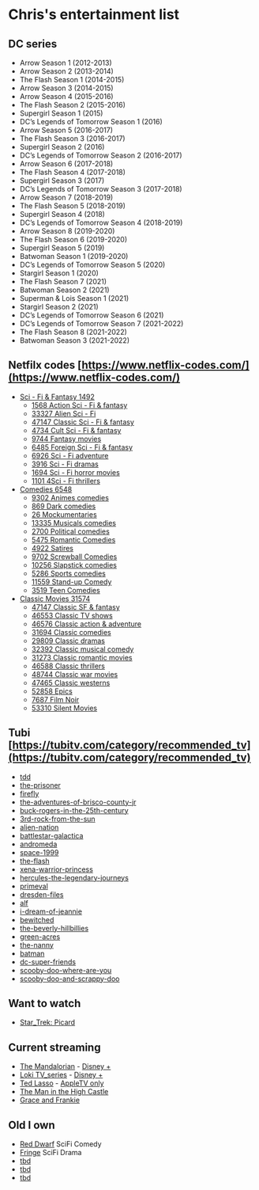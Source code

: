 # Chris's entertainment list
## DC series
- Arrow Season 1 (2012-2013)
- Arrow Season 2 (2013-2014)
- The Flash Season 1 (2014-2015)
- Arrow Season 3 (2014-2015)
- Arrow Season 4 (2015-2016)
- The Flash Season 2 (2015-2016)
- Supergirl Season 1 (2015)
- DC’s Legends of Tomorrow Season 1 (2016)
- Arrow Season 5 (2016-2017)
- The Flash Season 3 (2016-2017)
- Supergirl Season 2 (2016)
- DC’s Legends of Tomorrow Season 2 (2016-2017)
- Arrow Season 6 (2017-2018)
- The Flash Season 4 (2017-2018)
- Supergirl Season 3 (2017)
- DC’s Legends of Tomorrow Season 3 (2017-2018)
- Arrow Season 7 (2018-2019)
- The Flash Season 5 (2018-2019)
- Supergirl Season 4 (2018)
- DC’s Legends of Tomorrow Season 4 (2018-2019)
- Arrow Season 8 (2019-2020)
- The Flash Season 6 (2019-2020)
- Supergirl Season 5 (2019)
- Batwoman Season 1 (2019-2020)
- DC’s Legends of Tomorrow Season 5 (2020)
- Stargirl Season 1 (2020)
- The Flash Season 7 (2021)
- Batwoman Season 2 (2021)
- Superman & Lois Season 1 (2021)
- Stargirl Season 2 (2021)
- DC’s Legends of Tomorrow Season 6 (2021)
- DC’s Legends of Tomorrow Season 7 (2021-2022)
- The Flash Season 8 (2021-2022)
- Batwoman Season 3 (2021-2022)

## Netfilx codes [https://www.netflix-codes.com/](https://www.netflix-codes.com/)
- [Sci - Fi & Fantasy 1492](https://www.netflix.com/browse/genre/1492)
  - [1568 Action Sci - Fi & fantasy](https://www.netflix.com/browse/genre/1568)
  - [33327 Alien Sci - Fi](https://www.netflix.com/browse/genre/33327)
  - [47147 Classic Sci - Fi & fantasy](https://www.netflix.com/browse/genre/47147)
  - [4734 Cult Sci - Fi & fantasy](https://www.netflix.com/browse/genre/4734)
  - [9744 Fantasy movies](https://www.netflix.com/browse/genre/9744)
  - [6485 Foreign Sci - Fi & fantasy](https://www.netflix.com/browse/genre/6485)
  - [6926 Sci - Fi adventure](https://www.netflix.com/browse/genre/6926)
  - [3916 Sci - Fi dramas](https://www.netflix.com/browse/genre/3916)
  - [1694 Sci - Fi horror movies](https://www.netflix.com/browse/genre/1694)
  - [1101 4Sci - Fi thrillers](https://www.netflix.com/browse/genre/1101)
- [Comedies 6548](https://www.netflix.com/browse/genre/6548)
  - [9302 Animes comedies](https://www.netflix.com/browse/genre/9302)
  - [869 Dark comedies](https://www.netflix.com/browse/genre/869)
  - [26 Mockumentaries](https://www.netflix.com/browse/genre/26)
  - [13335 Musicals comedies](https://www.netflix.com/browse/genre/13335)
  - [2700 Political comedies](https://www.netflix.com/browse/genre/2700)
  - [5475 Romantic Comedies](https://www.netflix.com/browse/genre/5475)
  - [4922 Satires](https://www.netflix.com/browse/genre/6548)
  - [9702 Screwball Comedies](https://www.netflix.com/browse/genre/9702)
  - [10256 Slapstick comedies](https://www.netflix.com/browse/genre/10256)
  - [5286 Sports comedies](https://www.netflix.com/browse/genre/5286)
  - [11559 Stand-up Comedy](https://www.netflix.com/browse/genre/11559)
  - [3519 Teen Comedies](https://www.netflix.com/browse/genre/3519)
- [Classic Movies 31574](https://www.netflix.com/browse/genre/31574)
  - [47147 Classic SF & fantasy](https://www.netflix.com/browse/genre/47147)
  - [46553 Classic TV shows](https://www.netflix.com/browse/genre/46553)
  - [46576 Classic action & adventure](https://www.netflix.com/browse/genre/46576)
  - [31694 Classic comedies](https://www.netflix.com/browse/genre/31694)
  - [29809 Classic dramas](https://www.netflix.com/browse/genre/29809)
  - [32392 Classic musical comedy](https://www.netflix.com/browse/genre/32392)
  - [31273 Classic romantic movies](https://www.netflix.com/browse/genre/31273)
  - [46588 Classic thrillers](https://www.netflix.com/browse/genre/46588)
  - [48744 Classic war movies](https://www.netflix.com/browse/genre/48744)
  - [47465 Classic westerns](https://www.netflix.com/browse/genre/47465)
  - [52858 Epics](https://www.netflix.com/browse/genre/52858)
  - [7687 Film Noir](https://www.netflix.com/browse/genre/7687)
  - [53310 Silent Movies](https://www.netflix.com/browse/genre/53310)

## Tubi [https://tubitv.com/category/recommended_tv](https://tubitv.com/category/recommended_tv)
- [tdd]()
- [the-prisoner](https://tubitv.com/series/3254/the-prisoner)
- [firefly](https://tubitv.com/series/300007905/firefly)
- [the-adventures-of-brisco-county-jr](https://tubitv.com/series/300008433/the-adventures-of-brisco-county-jr)
- [buck-rogers-in-the-25th-century](https://tubitv.com/series/300006674/buck-rogers-in-the-25th-century)
- [3rd-rock-from-the-sun](https://tubitv.com/series/2993/3rd-rock-from-the-sun)
- [alien-nation](https://tubitv.com/series/300006380/alien-nation)
- [battlestar-galactica](https://tubitv.com/series/300006667/battlestar-galactica)
- [andromeda](https://tubitv.com/series/2192/andromeda)
- [space-1999](https://tubitv.com/series/3253/space-1999)
- [the-flash](https://tubitv.com/series/300008439/the-flash)
- [xena-warrior-princess](https://tubitv.com/series/3712/xena-warrior-princess)
- [hercules-the-legendary-journeys](https://tubitv.com/series/3717/hercules-the-legendary-journeys)
- [primeval](https://tubitv.com/series/300006803/primeval)
- [dresden-files](https://tubitv.com/series/1075/dresden-files)
- [alf](https://tubitv.com/series/300008442/alf)
- [i-dream-of-jeannie](https://tubitv.com/series/300006624/i-dream-of-jeannie)
- [bewitched](https://tubitv.com/series/300006608/bewitched)
- [the-beverly-hillbillies](https://tubitv.com/series/4588/the-beverly-hillbillies)
- [green-acres](https://tubitv.com/series/3202/green-acres)
- [the-nanny](https://tubitv.com/series/300006874/the-nanny)
- [batman](https://tubitv.com/series/300008188/batman)
- [dc-super-friends](https://tubitv.com/series/1010/dc-super-friends)
- [scooby-doo-where-are-you](https://tubitv.com/series/300006854/scooby-doo-where-are-you)
- [scooby-doo-and-scrappy-doo](https://tubitv.com/series/300006855/scooby-doo-and-scrappy-doo)


## Want to watch
- [Star_Trek: Picard](https://en.wikipedia.org/wiki/Star_Trek:_Picard)

## Current streaming

- [The Mandalorian](https://en.wikipedia.org/wiki/The_Mandalorian) - [Disney +](https://www.disneyplus.com/)
- [Loki TV_series](https://en.wikipedia.org/wiki/Loki_(TV_series)) - [Disney +](https://www.disneyplus.com/)
- [Ted Lasso](https://en.wikipedia.org/wiki/Ted_Lasso) - [AppleTV only]()
- [The Man in the High Castle](https://en.wikipedia.org/wiki/The_Man_in_the_High_Castle_(TV_series)) 
- [Grace and Frankie](https://en.wikipedia.org/wiki/Grace_and_Frankie)

## Old I own

- [Red Dwarf](https://en.wikipedia.org/wiki/Red_Dwarf) SciFi Comedy
- [Fringe](https://en.wikipedia.org/wiki/Fringe_(TV_series)) SciFi Drama
- [tbd]()
- [tbd]()
- [tbd]()
